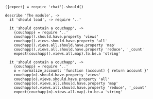     ({expect} = require 'chai').should()

    describe 'The module', ->
      it 'should load', -> require '..'

      it 'should contain a couchapp', ->
        {couchapp} = require '..'
        couchapp().should.have.property 'views'
        couchapp().views.should.have.property 'all'
        couchapp().views.all.should.have.property 'map'
        couchapp().views.all.should.have.property 'reduce', '_count'
        expect(couchapp().views.all.map).to.be.a 'string'

      it 'should contain a couchapp', ->
        {couchapp} = require '..'
        o = normalize_account: 'function (account) { return account }'
        couchapp(o).should.have.property 'views'
        couchapp(o).views.should.have.property 'all'
        couchapp(o).views.all.should.have.property 'map'
        couchapp(o).views.all.should.have.property 'reduce', '_count'
        expect(couchapp(o).views.all.map).to.be.a 'string'
